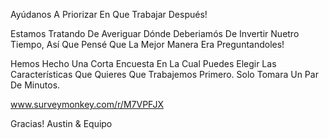 Ayúdanos A Priorizar En Que Trabajar Después!

Estamos Tratando De Averiguar Dónde Deberiamós De Invertir Nuetro Tiempo, Así Que Pensé Que La Mejor Manera Era Preguntandoles!

Hemos Hecho Una Corta Encuesta En La Cual Puedes Elegir Las Características Que Quieres Que Trabajemos Primero. Solo Tomara Un Par De Minutos.

www.surveymonkey.com/r/M7VPFJX

Gracias! Austin & Equipo
